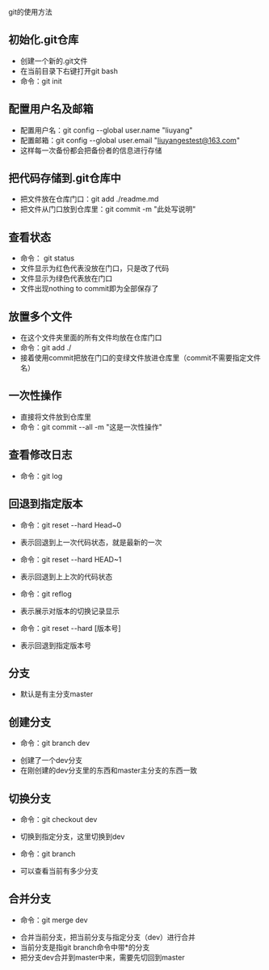git的使用方法

## 初始化.git仓库
- 创建一个新的.git文件
- 在当前目录下右键打开git bash
- 命令：git init

## 配置用户名及邮箱 
- 配置用户名：git config --global user.name "liuyang"
- 配置邮箱：git config --global user.email "liuyangestest@163.com"
- 这样每一次备份都会把备份者的信息进行存储

## 把代码存储到.git仓库中
- 把文件放在仓库门口：git add ./readme.md
- 把文件从门口放到仓库里：git commit -m "此处写说明"

## 查看状态
- 命令： git status
- 文件显示为红色代表没放在门口，只是改了代码
- 文件显示为绿色代表放在门口
- 文件出现nothing to commit即为全部保存了

## 放置多个文件
- 在这个文件夹里面的所有文件均放在仓库门口
- 命令：git add ./
- 接着使用commit把放在门口的变绿文件放进仓库里（commit不需要指定文件名）

## 一次性操作
- 直接将文件放到仓库里
- 命令：git commit --all -m "这是一次性操作"

## 查看修改日志
- 命令：git log

## 回退到指定版本
- 命令：git reset --hard Head~0
+ 表示回退到上一次代码状态，就是最新的一次
- 命令：git reset --hard HEAD~1
+ 表示回退到上上次的代码状态
- 命令：git reflog
+ 表示展示对版本的切换记录显示
- 命令：git reset --hard [版本号]
+ 表示回退到指定版本号

## 分支
- 默认是有主分支master

## 创建分支
- 命令：git branch dev
+ 创建了一个dev分支
+ 在刚创建的dev分支里的东西和master主分支的东西一致

## 切换分支
- 命令：git checkout dev
+ 切换到指定分支，这里切换到dev
- 命令：git branch
+ 可以查看当前有多少分支

## 合并分支
- 命令：git merge dev
+ 合并当前分支，把当前分支与指定分支（dev）进行合并
+ 当前分支是指git branch命令中带*的分支
+ 把分支dev合并到master中来，需要先切回到master



